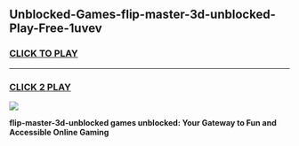 
## Unblocked-Games-flip-master-3d-unblocked-Play-Free-1uvev
<h3>
<a href="https://premium76.site?title=flip-master-3d-unblocked&ref=10A">CLICK TO PLAY</a></h3>
<hr>

<h3>
<a href="https://premium76.site?title=flip-master-3d-unblocked&ref=10A">CLICK 2 PLAY</a>
  
</h3>

<a href="https://premium76.site?title=flip-master-3d-unblocked&ref=10A"><img src="https://clearcache.store/games.png"></a>


**flip-master-3d-unblocked games unblocked: Your Gateway to Fun and Accessible Online Gaming**
